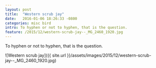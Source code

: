 ```yaml
---
layout: post
title:  "Western scrub jay"
date:   2016-01-06 18:26:33 -0800
categories: misc bird
intro: To hyphen or not to hyphen, that is the question.
feature: /2015/12/western-scrub-jay--_MG_2460_1920.jpg
---
```

To hyphen or not to hyphen, that is the question.

![Western scrub jay]({{ site.url }}/assets/images/2015/12/western-scrub-jay--_MG_2460_1920.jpg)